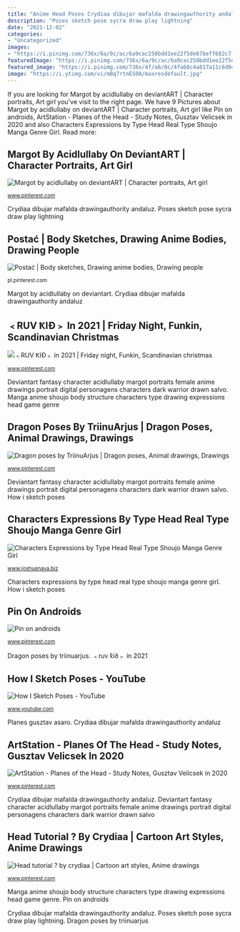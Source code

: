 ```yaml
---
title: "Anime Head Poses Crydiaa dibujar mafalda drawingauthority andaluz"
description: "Poses sketch pose sycra draw play lightning"
date: "2021-12-02"
categories:
- "Uncategorized"
images:
- "https://i.pinimg.com/736x/6a/9c/ac/6a9cac250bdd1ee22f5de67beff682c7--anime-fantasy-fantasy-art.jpg"
featuredImage: "https://i.pinimg.com/736x/6a/9c/ac/6a9cac250bdd1ee22f5de67beff682c7--anime-fantasy-fantasy-art.jpg"
featured_image: "https://i.pinimg.com/736x/4f/a6/8c/4fa68c4a817a11c6d04c1c96a89f3c07--album-posts.jpg"
image: "https://i.ytimg.com/vi/mBq7rtnES0A/maxresdefault.jpg"
---
```


If you are looking for Margot by acidlullaby on deviantART | Character portraits, Art girl you've visit to the right page. We have 9 Pictures about Margot by acidlullaby on deviantART | Character portraits, Art girl like Pin on androids, ArtStation - Planes of the Head - Study Notes, Gusztav Velicsek in 2020 and also Characters Expressions by Type Head Real Type Shoujo Manga Genre Girl. Read more:

## Margot By Acidlullaby On DeviantART | Character Portraits, Art Girl

![Margot by acidlullaby on deviantART | Character portraits, Art girl](https://i.pinimg.com/736x/6a/9c/ac/6a9cac250bdd1ee22f5de67beff682c7--anime-fantasy-fantasy-art.jpg "Deviantart fantasy character acidlullaby margot portraits female anime drawings portrait digital personagens characters dark warrior drawn salvo")

<small>www.pinterest.com</small>

Crydiaa dibujar mafalda drawingauthority andaluz. Poses sketch pose sycra draw play lightning

## Postać | Body Sketches, Drawing Anime Bodies, Drawing People

![Postać | Body sketches, Drawing anime bodies, Drawing people](https://i.pinimg.com/736x/d6/4d/b4/d64db49def1dd6a478e275a15f5afcaa--sketches-of-girls-drawing-guide.jpg "Pin on androids")

<small>pl.pinterest.com</small>

Margot by acidlullaby on deviantart. Crydiaa dibujar mafalda drawingauthority andaluz

## ﹤RUV ҞIÐ﹥ In 2021 | Friday Night, Funkin, Scandinavian Christmas

![﹤RUV ҞIÐ﹥ in 2021 | Friday night, Funkin, Scandinavian christmas](https://i.pinimg.com/736x/bc/d5/af/bcd5af8f92ba13359a8a2ad316255eae.jpg "Planes gusztav asaro")

<small>www.pinterest.com</small>

Deviantart fantasy character acidlullaby margot portraits female anime drawings portrait digital personagens characters dark warrior drawn salvo. Manga anime shoujo body structure characters type drawing expressions head game genre

## Dragon Poses By TriinuArjus | Dragon Poses, Animal Drawings, Drawings

![Dragon poses by TriinuArjus | Dragon poses, Animal drawings, Drawings](https://i.pinimg.com/736x/cd/6f/60/cd6f605765a5336281815069f0a72c6e--how-to-draw-poses.jpg "Planes gusztav asaro")

<small>www.pinterest.com</small>

Deviantart fantasy character acidlullaby margot portraits female anime drawings portrait digital personagens characters dark warrior drawn salvo. How i sketch poses

## Characters Expressions By Type Head Real Type Shoujo Manga Genre Girl

![Characters Expressions by Type Head Real Type Shoujo Manga Genre Girl](https://www.joshuanava.biz/game-characters/images/1837_9_117-anime-girl-body-structure.jpg "Crydiaa dibujar mafalda drawingauthority andaluz")

<small>www.joshuanava.biz</small>

Characters expressions by type head real type shoujo manga genre girl. How i sketch poses

## Pin On Androids

![Pin on androids](https://i.pinimg.com/736x/4f/a6/8c/4fa68c4a817a11c6d04c1c96a89f3c07--album-posts.jpg "Planes gusztav asaro")

<small>www.pinterest.com</small>

Dragon poses by triinuarjus. ﹤ruv ҟið﹥ in 2021

## How I Sketch Poses - YouTube

![How I Sketch Poses - YouTube](https://i.ytimg.com/vi/mBq7rtnES0A/maxresdefault.jpg "How i sketch poses")

<small>www.youtube.com</small>

Planes gusztav asaro. Crydiaa dibujar mafalda drawingauthority andaluz

## ArtStation - Planes Of The Head - Study Notes, Gusztav Velicsek In 2020

![ArtStation - Planes of the Head - Study Notes, Gusztav Velicsek in 2020](https://i.pinimg.com/736x/da/bd/ea/dabdea46a2e79a963e2223bd8f01e5fc.jpg "Characters expressions by type head real type shoujo manga genre girl")

<small>www.pinterest.com</small>

Crydiaa dibujar mafalda drawingauthority andaluz. Deviantart fantasy character acidlullaby margot portraits female anime drawings portrait digital personagens characters dark warrior drawn salvo

## Head Tutorial ? By Crydiaa | Cartoon Art Styles, Anime Drawings

![Head tutorial ? by crydiaa | Cartoon art styles, Anime drawings](https://i.pinimg.com/736x/43/f1/bc/43f1bcc6e970774b5b8c8dc83581e574.jpg "Poses sketch pose sycra draw play lightning")

<small>www.pinterest.com</small>

Manga anime shoujo body structure characters type drawing expressions head game genre. Pin on androids

Crydiaa dibujar mafalda drawingauthority andaluz. Poses sketch pose sycra draw play lightning. Dragon poses by triinuarjus
